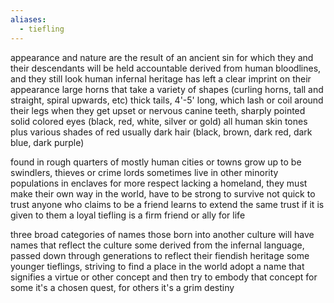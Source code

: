 ```yaml
---
aliases:
  - tiefling
---
```

appearance and nature are the result of an ancient sin for which they and their descendants will be held accountable
derived from human bloodlines, and they still look human
infernal heritage has left a clear imprint on their appearance
large horns that take a variety of shapes (curling horns, tall and straight, spiral upwards, etc)
thick tails, 4'-5' long, which lash or coil around their legs when they get upset or nervous
canine teeth, sharply pointed
solid colored eyes (black, red, white, silver or gold)
all human skin tones plus various shades of red
usually dark hair (black, brown, dark red, dark blue, dark purple)

found in rough quarters of mostly human cities or towns
grow up to be swindlers, thieves or crime lords
sometimes live in other minority populations in enclaves for more respect
lacking a homeland, they must make their own way in the world, have to be strong to survive
not quick to trust anyone who claims to be a friend
learns to extend the same trust if it is given to them
a loyal tiefling is a firm friend or ally for life

three broad categories of names
those born into another culture will have names that reflect the culture
some derived from the infernal language, passed down through generations to reflect their fiendish heritage
some younger tieflings, striving to find a place in the world adopt a name that signifies a virtue or other concept and then try to embody that concept
for some it's a chosen quest, for others it's a grim destiny